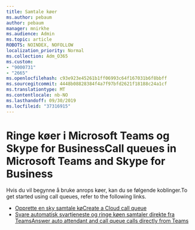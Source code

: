 ```yaml
---
title: Samtale køer
ms.author: pebaum
author: pebaum
manager: mnirkhe
ms.audience: Admin
ms.topic: article
ROBOTS: NOINDEX, NOFOLLOW
localization_priority: Normal
ms.collection: Adm_O365
ms.custom:
- "9000731"
- "2665"
ms.openlocfilehash: c93e923e45261b1ff06993c64f167031b6f8bbff
ms.sourcegitcommit: 4448b08828384f4a7f97bfd2621f18188c24a1cf
ms.translationtype: MT
ms.contentlocale: nb-NO
ms.lasthandoff: 09/30/2019
ms.locfileid: "37316915"
---
```

# <a name="call-queues-in-microsoft-teams-and-skype-for-business"></a><span data-ttu-id="9807f-102">Ringe køer i Microsoft Teams og Skype for Business</span><span class="sxs-lookup"><span data-stu-id="9807f-102">Call queues in Microsoft Teams and Skype for Business</span></span> 

<span data-ttu-id="9807f-103">Hvis du vil begynne å bruke anrops køer, kan du se følgende koblinger.</span><span class="sxs-lookup"><span data-stu-id="9807f-103">To get started using call queues, refer to the following links.</span></span>

- [<span data-ttu-id="9807f-104">Opprette en sky samtale kø</span><span class="sxs-lookup"><span data-stu-id="9807f-104">Create a Cloud call queue</span></span>](https://docs.microsoft.com/microsoftteams/create-a-phone-system-call-queue)
- [<span data-ttu-id="9807f-105">Svare automatisk svartjeneste og ringe køen samtaler direkte fra Teams</span><span class="sxs-lookup"><span data-stu-id="9807f-105">Answer auto attendant and call queue calls directly from Teams</span></span>](https://docs.microsoft.com/microsoftteams/answer-auto-attendant-and-call-queue-calls)